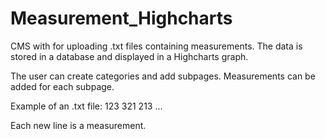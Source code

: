 # Measurement_Highcharts
CMS with for uploading .txt files containing measurements.
The data is stored in a database and displayed in a Highcharts graph.

The user can create categories and add subpages.
Measurements can be added for each subpage.

Example of an .txt file:
123
321
213
...

Each new line is a measurement.


